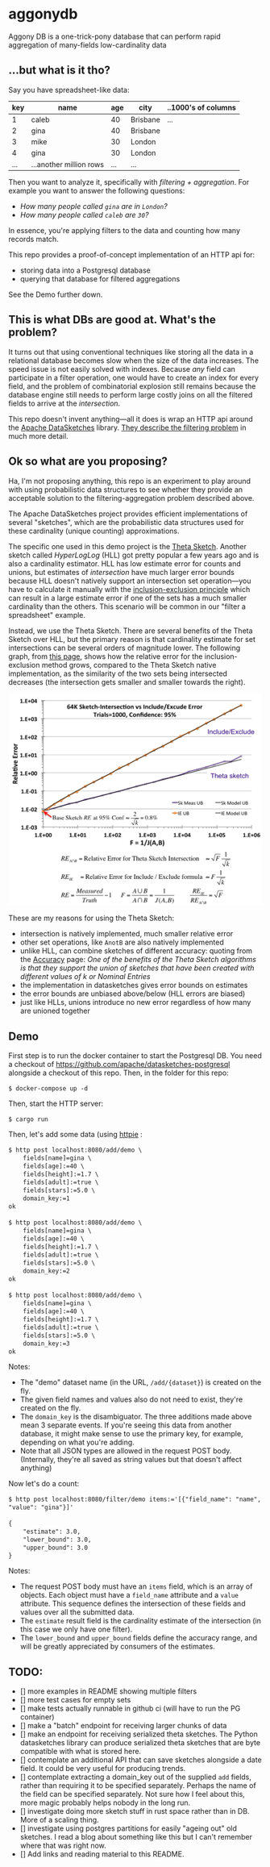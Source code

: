 # aggonydb
Aggony DB is a one-trick-pony database that can perform rapid aggregation of
many-fields low-cardinality data

## ...but what is it tho?

Say you have spreadsheet-like data:

| key | name                    | age | city     | ..1000's of columns |
|-----|-------------------------|-----|----------|---------------------|
| 1   | caleb                   | 40  | Brisbane | ...                 |
| 2   | gina                    | 40  | Brisbane |                     |
| 3   | mike                    | 30  | London   |                     |
| 4   | gina                    | 30  | London   |                     |
| ... | ...another million rows | ... | ...      |                     |

Then you want to analyze it, specifically with *filtering + aggregation*. For example
you want to answer the following questions:

- _How many people called `gina` are in `London`?_
- _How many people called `caleb` are `30`?_

In essence, you're applying filters to the data and counting how
many records match.

This repo provides a proof-of-concept implementation of an HTTP
api for:
- storing data into a Postgresql database
- querying that database for filtered aggregations

See the Demo further down.

## This is what DBs are good at. What's the problem?

It turns out that using conventional techniques like storing all
the data in a relational database becomes slow when the size of
the data increases. The speed issue is not easily solved
with indexes. Because _any_ field can participate in a filter
operation, one would have to create an index for every field,
and the problem of combinatorial explosion still remains because
the database engine still needs to perform large costly joins
on all the filtered fields to arrive at the _intersection_.

This repo doesn't invent anything—all it does is wrap an HTTP
api around the [Apache DataSketches](https://datasketches.apache.org/)
library.
[They describe the filtering problem](https://datasketches.apache.org/docs/Background/TheChallenge.html)
in much more detail.

## Ok so what are you proposing?

Ha, I'm not proposing anything, this repo is an experiment to play
around with using probabilistic data structures to see whether
they provide an acceptable solution to the filtering-aggregation
problem described above.

The Apache DataSketches project provides efficient implementations
of several "sketches", which are the probabilistic data structures
used for these cardinality (unique counting) approximations. 

The specific one used in this demo project is the
[Theta Sketch](https://datasketches.apache.org/docs/Theta/ThetaSketchFramework.html).
Another sketch called _HyperLogLog_ (HLL) got pretty popular a few years ago
and is also a cardinality estimator. HLL has low estimate error for
counts and unions, but estimates of _intersection_ have much larger
error bounds because HLL doesn't natively support an intersection
set operation―you have to calculate it manually with the 
[inclusion-exclusion principle](https://en.wikipedia.org/wiki/Inclusion%E2%80%93exclusion_principle)
which can result in a large estimate error if one of the sets has
a much smaller cardinality than the others.  This scenario will
be common in our "filter a spreadsheet" example.

Instead, we use the Theta Sketch. There are several benefits of the 
Theta Sketch over HLL, but the primary reason is that cardinality
estimate for set intersections can be several orders of magnitude
lower. The following graph, from [this page](https://datasketches.apache.org/docs/Theta/ThetaAccuracyPlots.html), shows how the 
relative error for the inclusion-exclusion method grows, compared
to the Theta Sketch native implementation, as the similarity of the
two sets being intersected decreases (the intersection gets smaller
and smaller towards the right).

![Theta Sketch accuracy](64KSketchVsIEerror.png)

These are my reasons for using the Theta Sketch:
- intersection is natively implemented, much smaller relative error
- other set operations, like `AnotB` are also natively implemented
- unlike HLL, can combine sketches of different accuracy: quoting from the
  [Accuracy](https://datasketches.apache.org/docs/Theta/AccuracyOfDifferentKUnions.html) page: _One of the benefits of the Theta
  Sketch algorithms is that they support the union of sketches that have
  been created with different values of k or Nominal Entries_
- the implementation in datasketches gives error bounds on estimates
- the error bounds are unbiased above/below (HLL errors are biased) 
- just like HLLs, unions introduce no new error regardless of how many
  are unioned together


## Demo

First step is to run the docker container to start the Postgresql DB.
You need a checkout of https://github.com/apache/datasketches-postgresql
alongside a checkout of this repo.  Then, in the folder for this repo:

```shell
$ docker-compose up -d
```

Then, start the HTTP server:

```shell
$ cargo run
```

Then, let's add some data (using [httpie](https://httpie.io/) :

```shell
$ http post localhost:8080/add/demo \
    fields[name]=gina \
    fields[age]:=40 \
    fields[height]:=1.7 \
    fields[adult]:=true \
    fields[stars]:=5.0 \
    domain_key:=1
ok

$ http post localhost:8080/add/demo \
    fields[name]=gina \
    fields[age]:=40 \
    fields[height]:=1.7 \
    fields[adult]:=true \
    fields[stars]:=5.0 \
    domain_key:=2
ok

$ http post localhost:8080/add/demo \
    fields[name]=gina \
    fields[age]:=40 \
    fields[height]:=1.7 \
    fields[adult]:=true \
    fields[stars]:=5.0 \
    domain_key:=3
ok

```

Notes:
- The "demo" dataset name (in the URL, `/add/{dataset}`) is created on the
  fly.
- The given field names and values also do not need to exist, they're created
  on the fly.
- The `domain_key` is the disambiguator. The three additions made above mean
  3 separate events. If you're seeing this data from another database, it
  might make sense to use the primary key, for example, depending on what
  you're adding.
- Note that all JSON types are allowed in the request POST body. (Internally,
  they're all saved as string values but that doesn't affect anything)

Now let's do a count:

```shell
$ http post localhost:8080/filter/demo items:='[{"field_name": "name", "value": "gina"}]'

{
    "estimate": 3.0,
    "lower_bound": 3.0,
    "upper_bound": 3.0
}

```

Notes:
- The request POST body must have an `items` field, which is an array of
  objects. Each object must have a `field_name` attribute and a `value`
  attribute. This sequence defines the intersection of these fields and values
  over all the submitted data.
- The `estimate` result field is the cardinality estimate of the intersection
  (in this case we only have one filter).
- The `lower_bound` and `upper_bound` fields define the accuracy range, and
  will be greatly appreciated by consumers of the estimates.

## TODO:

- [] more examples in README showing multiple filters
- [] more test cases for empty sets
- [] make tests actually runnable in github ci (will have to run the PG container)
- [] make a "batch" endpoint for receiving larger chunks of data
- [] make an endpoint for receiving serialized theta sketches. The Python
  datasketches library can produce serialized theta sketches that are byte
  compatible with what is stored here.
- [] contemplate an additional API that can save sketches alongside a date
  field. It could be very useful for producing trends.
- [] contemplate extracting a domain_key out of the supplied `add` fields,
  rather than requiring it to be specified separately. Perhaps the name of
  the field can be specified separately.  Not sure how I feel about this,
  more magic probably helps nobody in the long run.
- [] investigate doing more sketch stuff in rust space rather than in DB. More
  of a scaling thing.
- [] investigate using postgres partitions for easily "ageing out" old sketches.
  I read a blog about something like this but I can't remember where that was
  right now.
- [] Add links and reading material to this README.